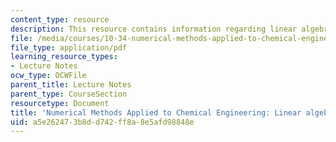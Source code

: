 ```yaml
---
content_type: resource
description: This resource contains information regarding linear algebra 4.
file: /media/courses/10-34-numerical-methods-applied-to-chemical-engineering-fall-2015/a5e262473b8dd742ff8a8e5afd98848e_MIT10_34F15_Lec04.pdf
file_type: application/pdf
learning_resource_types:
- Lecture Notes
ocw_type: OCWFile
parent_title: Lecture Notes
parent_type: CourseSection
resourcetype: Document
title: 'Numerical Methods Applied to Chemical Engineering: Linear algebra 4'
uid: a5e26247-3b8d-d742-ff8a-8e5afd98848e
---
```

